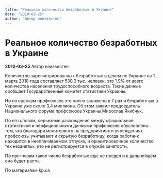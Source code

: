 ```yaml
---
title: "Реальное количество безработных в Украине"
date: "2010-03-25"
author: "Автор неизвестен"
---
```


# Реальное количество безработных в Украине

**2010-03-25** Автор неизвестен

Количество зарегистрированных безработных в целом по Украине на 1 марта 2010 года составляет 530,3 тыс. человек, это 1,9% от всего количества населения трудоспособного возраста. Такие данные сообщает Государственный комитет статистики Украины.

Но по оценкам профсоюзов это число занижено в 7 раз и безработных в Украине уже около 3,4 миллиона. Об этом заявил председатель Национального форума профсоюзов Украины Мирослав Якибчук.

По его словам, серьезные расхождения между официальной статистикой и неофициальными данными профсоюзов обусловлены тем, что благодаря мониторингу на предприятиях и учреждениях профсоюзы учитывают и скрытую безработицу, когда работник находится в неоплачиваемом отпуске, и ориентировочное количество тех незанятых, кто не регистрируется в службе занятости.

По прогнозам такое число безработных еще не предел и в дальнейшем оно будет расти.

По материалам kp.ua